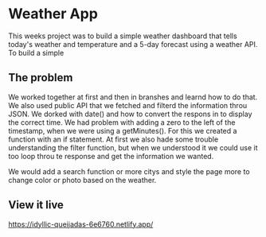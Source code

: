 # Weather App
This weeks project was to build a simple weather dashboard that tells today's weather and temperature and a 5-day forecast using a weather API.
To build a simple 

## The problem

We worked together at first and then in branshes and learnd how to do that. We also used public API that we fetched and filterd the information throu JSON. We dorked with date() and how to convert the respons in to display the correct time. We had problem with adding a zero to the left of the timestamp, when we were using a getMinutes(). For this we created a function with an if statement. At first we also hade some trouble understanding the filter function, but when we understood it we could use it too loop throu te response and get the information we wanted. 

We would add a search function or more citys and style the page more to change color or photo based on the weather. 

## View it live
https://idyllic-queijadas-6e6760.netlify.app/

